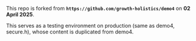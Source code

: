 This repo is forked from **`https://github.com/growth-holistics/demo4`** on **02 April 2025**.

This serves as a testing environment on production (same as demo4, secure.h), whose content is duplicated from demo4.
